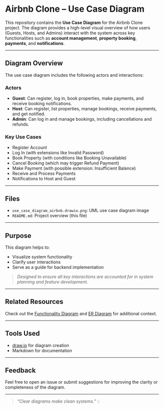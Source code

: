 
#  Airbnb Clone – Use Case Diagram

This repository contains the **Use Case Diagram** for the Airbnb Clone project. The diagram provides a high-level visual overview of how users (Guests, Hosts, and Admins) interact with the system across key functionalities such as **account management**, **property booking**, **payments**, and **notifications**.

---

##  Diagram Overview

The use case diagram includes the following actors and interactions:

###  Actors
- **Guest**: Can register, log in, book properties, make payments, and receive booking notifications.
- **Host**: Can register, list properties, manage bookings, receive payments, and get notified.
- **Admin**: Can log in and manage bookings, including cancellations and refunds.

###  Key Use Cases
- Register Account
- Log In (with extensions like Invalid Password)
- Book Property (with conditions like Booking Unavailable)
- Cancel Booking (which may trigger Refund Payment)
- Make Payment (with possible extension: Insufficient Balance)
- Receive and Process Payments
- Notifications to Host and Guest

---

##  Files
- `use_case_diagram_airbnb.drawio.png`: UML use case diagram image
- `README.md`: Project overview (this file)

---

##  Purpose

This diagram helps to:
- Visualize system functionality
- Clarify user interactions
- Serve as a guide for backend implementation

>  _Designed to ensure all key interactions are accounted for in system planning and feature development._

---

##  Related Resources

Check out the [Functionality Diagram]() and [ER Diagram]() for additional context.

---

##  Tools Used

- [draw.io](https://draw.io) for diagram creation
- Markdown for documentation

---

##  Feedback

Feel free to open an issue or submit suggestions for improving the clarity or completeness of the diagram.

---

> _“Clear diagrams make clean systems.”_ 💡
